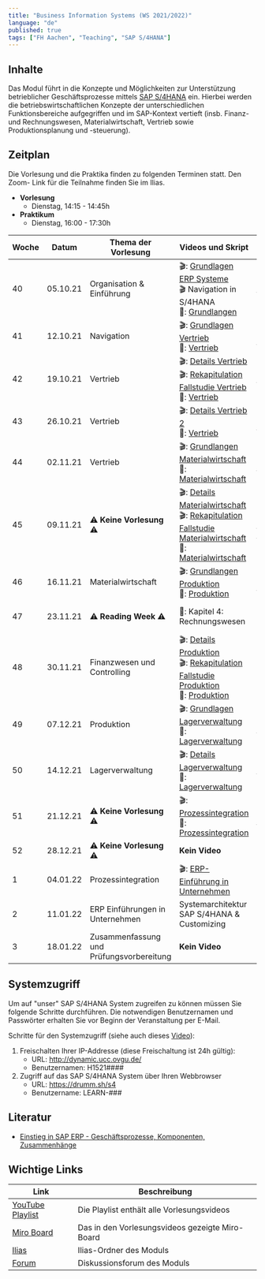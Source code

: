 ```yaml
---
title: "Business Information Systems (WS 2021/2022)"
language: "de"
published: true
tags: ["FH Aachen", "Teaching", "SAP S/4HANA"]
---
```


## Inhalte

Das Modul führt in die Konzepte und Möglichkeiten zur Unterstützung
betrieblicher Geschäftsprozesse mittels
[SAP S/4HANA](https://www.sap.com/products/s4hana-erp.html) ein.
Hierbei werden die betriebswirtschaftlichen Konzepte der unterschiedlichen
Funktionsbereiche aufgegriffen und im SAP-Kontext vertieft
(insb. Finanz- und Rechnungswesen, Materialwirtschaft, Vertrieb sowie
Produktionsplanung und -steuerung).

## Zeitplan

Die Vorlesung und die Praktika finden zu folgenden Terminen statt. Den Zoom-
Link für die Teilnahme finden Sie im Ilias.

- **Vorlesung**
    - Dienstag, 14:15 - 14:45h
- **Praktikum**
    - Dienstag, 16:00 - 17:30h

| Woche | Datum | Thema der Vorlesung | Videos und Skript | Praktikumsaufgabe |
| ----- | ----- | ------------------- | ----------------- | ----------------- |
| 40 | 05.10.21 |Organisation & Einführung | 🎬: [Grundlagen ERP Systeme](https://youtu.be/UC1czfAo_NM) <br/> 🎬 Navigation in S/4HANA <br/>📕: [Grundlangen](02_grundlagen.pdf) | ✅: [Fallstudie Navigation]() <br/> 📗: [Global Bike Story]() |
| 41 | 12.10.21 | Navigation | 🎬: [Grundlagen Vertrieb]() <br/> 📕: [Vertrieb]() | ✅: [Fallstudie Vertrieb]() |
| 42 | 19.10.21 | Vertrieb | 🎬: [Details Vertrieb]() <br/> 🎬: [Rekapitulation Fallstudie Vertrieb]() <br/>📕: [Vertrieb]() | ✅: [Praxisfall Vertrieb 1]()<br/> ⁉️: [Quiz]()|
| 43 | 26.10.21 | Vertrieb | 🎬: [Details Vertrieb 2]() <br/>📕: [Vertrieb]() | ✅: [Praxisfall Vertrieb 2]()|
| 44 | 02.11.21 | Vertrieb | 🎬: [Grundlangen Materialwirtschaft]()<br/>📕: [Materialwirtschaft]() | ✅: [Fallstudie Materialwirtschaft]()   |
| 45 | 09.11.21 | ⚠️  **Keine Vorlesung** ⚠️ | 🎬: [Details Materialwirtschaft]() <br/> 🎬: [Rekapitulation Fallstudie Materialwirtschaft]()<br/>📕: [Materialwirtschaft]()   | ✅: [Praxisfall Materialwirtschaft]() <br/> [⁉️: Quiz]()|
| 46 | 16.11.21 |Materialwirtschaft | 🎬: [Grundlangen Produktion]() <br/>📕: [Produktion]() | ✅: [Fallstudie Produktion]()|
| 47 | 23.11.21 | ⚠️  **Reading Week** ⚠️ |📕: Kapitel 4: Rechnungswesen | ✅: [Fallstudie FI]() <br/> ✅: [Fallstudie CO]() <br/> ⁉️: [Quiz]()|
| 48 | 30.11.21 | Finanzwesen und Controlling | 🎬: [Details Produktion]() <br/> 🎬: [Rekapitulation Fallstudie Produktion]() <br/> 📕: [Produktion]() | ✅: [Praxisfall PP]() <br/> ⁉️: [Quiz]()|
| 49 | 07.12.21 | Produktion | 🎬: [Grundlagen Lagerverwaltung]() <br/> 📕: [Lagerverwaltung]() | ✅: [Fallstudie Lagerverwaltung]() |
| 50 | 14.12.21 | Lagerverwaltung | 🎬: [Details Lagerverwaltung]() <br/> 📕: [Lagerverwaltung]() | ✅: [Praxisfall Lagerverwaltung]() <br/> ⁉️: [Quiz](h)|
| 51 | 21.12.21 | ⚠️  **Keine Vorlesung** ⚠️ |🎬: [Prozessintegration]() <br/> 📕: [Prozessintegration]() | ✅: [Praxisfall Prozessintegration]() |
| 52 | 28.12.21 | ⚠️  **Keine Vorlesung** ⚠️ | **Kein Video** | **Kein Praktikum** |
| 1 | 04.01.22 | Prozessintegration | 🎬: [ERP-Einführung in Unternehmen]() | **Kein Praktikum** |
| 2 | 11.01.22 | ERP Einführungen in Unternehmen | Systemarchitektur SAP S/4HANA & Customizing | **Kein Praktikum** |
| 3 | 18.01.22 | Zusammenfassung und Prüfungsvorbereitung | **Kein Video** | **Kein Praktikum** |


## Systemzugriff

Um auf "unser" SAP S/4HANA System zugreifen zu können müssen Sie folgende Schritte
durchführen. Die notwendigen Benutzernamen und Passwörter erhalten Sie vor
Beginn der Veranstaltung per E-Mail.

Schritte für den Systemzugriff (siehe auch dieses [Video](https://youtu.be/kibeQuMlYKQ)):

1. Freischalten Ihrer IP-Addresse (diese Freischaltung ist 24h gültig):
    - URL: http://dynamic.ucc.ovgu.de/
    - Benutzernamen: H1521####
2. Zugriff auf das SAP S/4HANA System über Ihren Webbrowser
    - URL: https://drumm.sh/s4
    - Benutzername: LEARN-###

## Literatur
* [Einstieg in SAP ERP - Geschäftsprozesse, Komponenten, Zusammenhänge](https://www.rheinwerk-verlag.de/einstieg-in-sap-erp-geschaeftsprozesse-komponenten-zusammenhaenge-erklaert-am-beispielunternehmen-global-bike/)

## Wichtige Links

| Link | Beschreibung |
| ---- | ------------ |
| [YouTube Playlist](https://drumm.sh/yt/sap) | Die Playlist enthält alle Vorlesungsvideos |
| [Miro Board](https://miro.com/app/board/o9J_klaBjMQ=/) | Das in den Vorlesungsvideos gezeigte Miro-Board |
| [Ilias]() | Ilias-Ordner des Moduls |
| [Forum]() | Diskussionsforum des Moduls |
